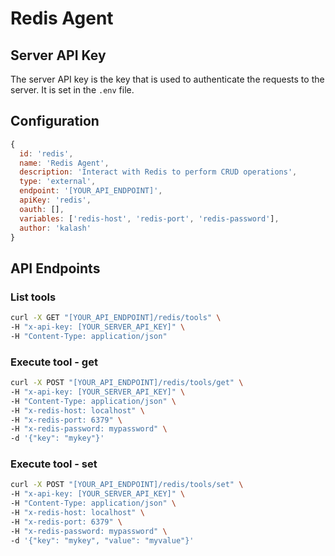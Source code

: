 # Redis Agent

## Server API Key

The server API key is the key that is used to authenticate the requests to the server.
It is set in the `.env` file.

## Configuration

```javascript
{
  id: 'redis',
  name: 'Redis Agent',
  description: 'Interact with Redis to perform CRUD operations',
  type: 'external',
  endpoint: '[YOUR_API_ENDPOINT]',
  apiKey: 'redis',
  oauth: [],
  variables: ['redis-host', 'redis-port', 'redis-password'],
  author: 'kalash'
}
```

## API Endpoints

### List tools

```bash
curl -X GET "[YOUR_API_ENDPOINT]/redis/tools" \
-H "x-api-key: [YOUR_SERVER_API_KEY]" \
-H "Content-Type: application/json"
```

### Execute tool - get

```bash
curl -X POST "[YOUR_API_ENDPOINT]/redis/tools/get" \
-H "x-api-key: [YOUR_SERVER_API_KEY]" \
-H "Content-Type: application/json" \
-H "x-redis-host: localhost" \
-H "x-redis-port: 6379" \
-H "x-redis-password: mypassword" \
-d '{"key": "mykey"}'
```

### Execute tool - set

```bash
curl -X POST "[YOUR_API_ENDPOINT]/redis/tools/set" \
-H "x-api-key: [YOUR_SERVER_API_KEY]" \
-H "Content-Type: application/json" \
-H "x-redis-host: localhost" \
-H "x-redis-port: 6379" \
-H "x-redis-password: mypassword" \
-d '{"key": "mykey", "value": "myvalue"}'
```
